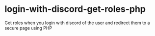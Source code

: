 # login-with-discord-get-roles-php
Get roles when you login with discord of the user and redirect them to a secure page using PHP
